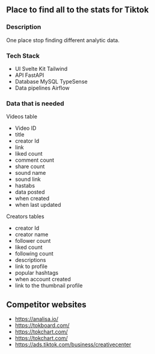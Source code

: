 ## Place to find all to the stats for Tiktok

### Description
One place stop finding different analytic data.

### Tech Stack 
- UI
    Svelte Kit
    Tailwind
- API
    FastAPI
- Database
    MySQL
    TypeSense
- Data pipelines
    Airflow




### Data that is needed 
Videos table
- Video ID
- title
- creator Id
- link
- liked count
- comment count
- share count
- sound name
- sound link
- hastabs
- data posted
- when created
- when last updated

Creators tables
- creator Id
- creator name
- follower count
- liked count
- following count
- descriptions
- link to profile
- popular hashtags
- when account created
- link to the thumbnail profile



## Competitor websites
* https://analisa.io/
* https://tokboard.com/
* https://tokchart.com/
* https://tokchart.com/
* https://ads.tiktok.com/business/creativecenter





